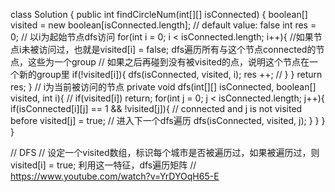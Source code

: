 class Solution {
    public int findCircleNum(int[][] isConnected) {
        boolean[] visited = new boolean[isConnected.length]; // default value: false
        int res = 0;
        // 以i为起始节点dfs访问
        for(int i = 0; i < isConnected.length; i++){
            //如果节点i未被访问过，也就是visited[i] = false; dfs遍历所有与这个节点connected的节点，这些为一个group
            // 如果之后再碰到没有被visited的点，说明这个节点在一个新的group里
            if(!visited[i]){
                dfs(isConnected, visited, i);
                res ++;   // 
            }
        }
        return res;
    }
    // i为当前被访问的节点
    private void dfs(int[][] isConnected, boolean[] visited, int i){
    //    if(visited[i]) return;
        for(int j = 0; j < isConnected.length; j++){
            if(isConnected[i][j] == 1 && !visited[j]){  // connected and j is not visited before
                visited[j] = true; 
                // 进入下一个dfs遍历
                dfs(isConnected, visited, j);
            }
        }
    }
}

// DFS 
// 设定一个visited数组，标识每个城市是否被遍历过，如果被遍历过，则visited[i] = true; 利用这一特征，dfs遍历矩阵
// https://www.youtube.com/watch?v=YrDYOqH65-E
